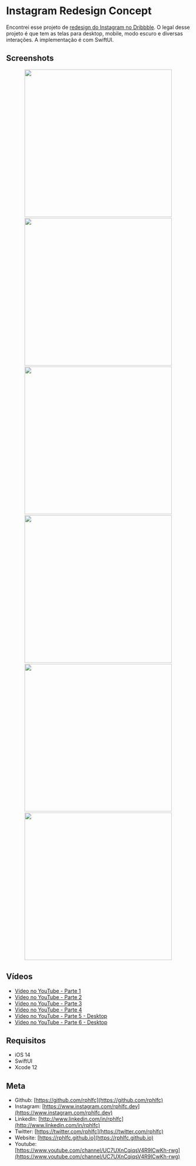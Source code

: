 # Instagram Redesign Concept
Encontrei esse projeto de [redesign do Instagram no Dribbble](https://dribbble.com/overlapstudio/projects/1355527-Instagram-Redesign). O legal desse projeto é que tem as telas para desktop, mobile, modo escuro e diversas interações. A implementação é com SwiftUI.

## Screenshots
<p align="center">
    <img src="https://user-images.githubusercontent.com/16376748/100810869-220bf300-3418-11eb-9940-5e189110cc10.png" width="400">&nbsp;
    <img src="https://user-images.githubusercontent.com/16376748/100945886-ec7f0c80-34e0-11eb-9ad5-25695b743e7c.png" width="400">&nbsp;
    <img src="https://user-images.githubusercontent.com/16376748/101227383-65639d00-3676-11eb-83b5-43fa0fc243da.png" width="400">&nbsp;
    <img src="https://user-images.githubusercontent.com/16376748/101294454-1e9cb100-37f6-11eb-8d30-514b67d8966a.png" width="400">&nbsp;
    <img src="https://user-images.githubusercontent.com/16376748/101556547-e2a25100-3999-11eb-8f7c-4acd830ea6a5.png" width="400">&nbsp;
    <img src="https://user-images.githubusercontent.com/16376748/101843430-ed3f2080-3b28-11eb-8efe-7dac589ad314.png" width="400">&nbsp;
</p>

## Vídeos
- [Vídeo no YouTube - Parte 1](https://youtu.be/LNmeUq1-Zi8)
- [Vídeo no YouTube - Parte 2](https://youtu.be/ZlqoeZq5Omw)
- [Vídeo no YouTube - Parte 3](https://youtu.be/Y2VCG95qktc)
- [Vídeo no YouTube - Parte 4](https://youtu.be/cThmVGdr35E)
- [Vídeo no YouTube - Parte 5 - Desktop](https://youtu.be/Z5uLcAQZj6s)
- [Vídeo no YouTube - Parte 6 - Desktop](https://youtu.be/4gMlnkQBCDE)
 
## Requisitos
- iOS 14
- SwiftUI
- Xcode 12

## Meta
- Github: [https://github.com/rphlfc](https://github.com/rphlfc)
- Instagram: [https://www.instagram.com/rphlfc.dev](https://www.instagram.com/rphlfc.dev)
- LinkedIn: [http://www.linkedin.com/in/rphlfc](http://www.linkedin.com/in/rphlfc)
- Twitter: [https://twitter.com/rphlfc](https://twitter.com/rphlfc)
- Website: [https://rphlfc.github.io](https://rphlfc.github.io)
- Youtube: [https://www.youtube.com/channel/UC7UXnCqiqsV4R9lCwKh-rwg](https://www.youtube.com/channel/UC7UXnCqiqsV4R9lCwKh-rwg)
